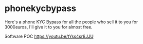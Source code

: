 # phonekycbypass
Here's a phone KYC Bypass for all the people who sell it to you for 3000euros, I'll give it to you for almost free. 


Software POC
https://youtu.be/tYss4sr8JJU
